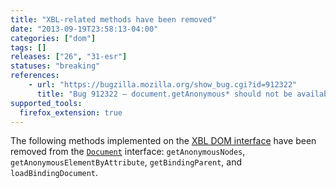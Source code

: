 ```yaml
---
title: "XBL-related methods have been removed"
date: "2013-09-19T23:58:13-04:00"
categories: ["dom"]
tags: []
releases: ["26", "31-esr"]
statuses: "breaking"
references:
    - url: "https://bugzilla.mozilla.org/show_bug.cgi?id=912322"
      title: "Bug 912322 – document.getAnonymous* should not be available to web content"
supported_tools:
  firefox_extension: true
---
```

The following methods implemented on the [XBL DOM interface](https://developer.mozilla.org/docs/XBL/XBL_1.0_Reference/DOM_Interfaces) have been removed from the [`Document`](https://developer.mozilla.org/docs/Web/API/Document) interface: `getAnonymousNodes`, `getAnonymousElementByAttribute`, `getBindingParent`, and `loadBindingDocument`.
